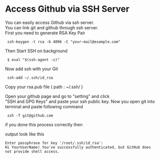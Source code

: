 # Access Github via SSH Server
You can easily access Github via ssh server.
<br>
You can link git and github through ssh server.
<br>
First you need to generate RSA Key Pair 
    
     ssh-keygen -t rsa -b 4096 -C "your-mail@example.com"
Then Start SSH on background

     $ eval "$(ssh-agent -s)"

Now add ssh with your Git 

     ssh-add ~/.ssh/id_rsa

 Copy your rsa.pub file ( path : ~/.ssh/ )

 Open your github page and go to "setting" and click 
 <br>
"SSH and GPG Keys" and paste your ssh public key.
Now you open git into terminal and paste following command

     ssh -T git@github.com

 if you done this process correctly then
 <br>
  
 output look like this  

    Enter passphrase for key '/root/.ssh/id_rsa': 
    Hi YourUserName! You've successfully authenticated, but GitHub does not provide shell access. 
 
